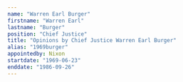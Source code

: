 ```yaml
---
name: "Warren Earl Burger"
firstname: "Warren Earl"
lastname: "Burger"
position: "Chief Justice"
title: "Opinions by Chief Justice Warren Earl Burger"
alias: "1969burger"
appointedby: Nixon
startdate: "1969-06-23"
enddate: "1986-09-26"
---
```

